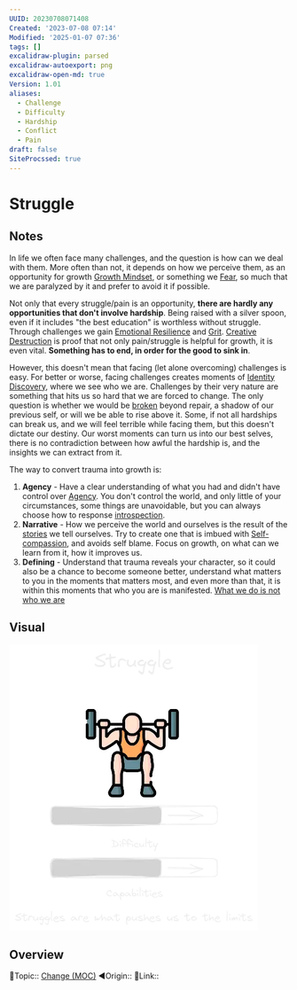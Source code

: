 ```yaml
---
UUID: 20230708071408
Created: '2023-07-08 07:14'
Modified: '2025-01-07 07:36'
tags: []
excalidraw-plugin: parsed
excalidraw-autoexport: png
excalidraw-open-md: true
Version: 1.01
aliases:
  - Challenge
  - Difficulty
  - Hardship
  - Conflict
  - Pain
draft: false
SiteProcssed: true
---
```


# Struggle

## Notes

In life we often face many challenges, and the question is how can we deal with them. More often than not, it depends on how we perceive them, as an opportunity for growth [Growth Mindset](/notes/growth-mindset.md), or something we [Fear](/notes/fear.md), so much that we are paralyzed by it and prefer to avoid it if possible.

Not only that every struggle/pain is an opportunity, **there are hardly any opportunities that don't involve hardship**. Being raised with a silver spoon, even if it includes "the best education" is worthless without struggle. Through challenges we gain [Emotional Resilience](/notes/emotional-resilience.md) and [Grit](/notes/grit.md).
[Creative Destruction](/notes/creative-destruction.md) is proof that not only pain/struggle is helpful for growth, it is even vital. **Something has to end, in order for the good to sink in**.

However, this doesn't mean that facing (let alone overcoming) challenges is easy. For better or worse, facing challenges creates moments of [Identity Discovery](/notes/identity-discovery.md), where we see who we are. Challenges by their very nature are something that hits us so hard that we are forced to change. The only question is whether we would be [broken](/notes/helplessness.md) beyond repair, a shadow of our previous self, or will we be able to rise above it. Some, if not all hardships can break us, and we will feel terrible while facing them, but this doesn't dictate our destiny. Our worst moments can turn us into our best selves, there is no contradiction between how awful the hardship is, and the insights we can extract from it.

The way to convert trauma into growth is:
1. **Agency** - Have a clear understanding of what you had and didn't have control over [Agency](/notes/agency.md). You don't control the world, and only little of your circumstances, some things are unavoidable, but you can always choose how to response [introspection](/notes/introspection.md).
2. **Narrative** - How we perceive the world and ourselves is the result of the [stories](/notes/narratives.md) we tell ourselves. Try to create one that is imbued with [Self-compassion](/notes/self-compassion.md), and avoids self blame. Focus on growth, on what can we learn from it, how it improves us.
3. **Defining** - Understand that trauma reveals your character, so it could also be a chance to become someone better, understand what matters to you in the moments that matters most, and even more than that, it is within this moments that who you are is manifested. [What we do is not who we are](/notes/cognitive-distancing.md)

## Visual

![Struggle.webp](/notes/struggle.webp)

## Overview
🔼Topic:: [Change (MOC)](/mocs/change-moc.md)
◀Origin::
🔗Link::

